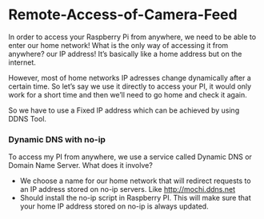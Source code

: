 # Remote-Access-of-Camera-Feed
In order to access your Raspberry Pi from anywhere, we need to be able to enter our home network! What is the only way of accessing it from anywhere? our IP address! It’s basically like a home address but on the internet.

However, most of home networks IP adresses change dynamically after a certain time. So let’s say we use it directly to access your PI, it would only work for a short time and then we’ll need to go home and check it again.

So we have to use a Fixed IP address which can be achieved by using DDNS Tool.
### Dynamic DNS with no-ip
To access my PI from anywhere, we use a service called Dynamic DNS or Domain Name Server. What does it involve?
- We choose a name for our home network that will redirect requests to an IP address stored on no-ip servers. Like http://mochi.ddns.net
- Should install the no-ip script in Raspberry PI. This will make sure that your home IP address stored on no-ip is always updated.
